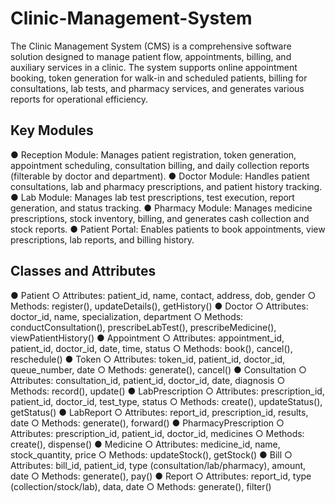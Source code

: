 # Clinic-Management-System
The Clinic Management System (CMS) is a comprehensive software solution designed to manage patient flow, appointments, billing, and auxiliary services in a clinic. The system supports online appointment booking, token generation for walk-in and scheduled patients, billing for consultations, lab tests, and pharmacy services, and generates various reports for operational efficiency.

## Key Modules
●	Reception Module: Manages patient registration, token generation, appointment scheduling, consultation billing, and daily collection reports (filterable by doctor and department).
●	Doctor Module: Handles patient consultations, lab and pharmacy prescriptions, and patient history tracking.
●	Lab Module: Manages lab test prescriptions, test execution, report generation, and status tracking.
●	Pharmacy Module: Manages medicine prescriptions, stock inventory, billing, and generates cash collection and stock reports.
●	Patient Portal: Enables patients to book appointments, view prescriptions, lab reports, and billing history.

## Classes and Attributes
●	Patient
  ○	Attributes: patient_id, name, contact, address, dob, gender
  ○	Methods: register(), updateDetails(), getHistory()
●	Doctor
  ○	Attributes: doctor_id, name, specialization, department
  ○	Methods: conductConsultation(), prescribeLabTest(), prescribeMedicine(), viewPatientHistory()
●	Appointment
  ○	Attributes: appointment_id, patient_id, doctor_id, date, time, status
  ○	Methods: book(), cancel(), reschedule()
●	Token
  ○	Attributes: token_id, patient_id, doctor_id, queue_number, date
  ○	Methods: generate(), cancel()
●	Consultation
  ○	Attributes: consultation_id, patient_id, doctor_id, date, diagnosis
  ○	Methods: record(), update()
●	LabPrescription
  ○	Attributes: prescription_id, patient_id, doctor_id, test_type, status
  ○	Methods: create(), updateStatus(), getStatus()
●	LabReport
  ○	Attributes: report_id, prescription_id, results, date
  ○	Methods: generate(), forward()
●	PharmacyPrescription
  ○	Attributes: prescription_id, patient_id, doctor_id, medicines
  ○	Methods: create(), dispense()
●	Medicine
  ○	Attributes: medicine_id, name, stock_quantity, price
  ○	Methods: updateStock(), getStock()
●	Bill
  ○	Attributes: bill_id, patient_id, type (consultation/lab/pharmacy), amount, date
  ○	Methods: generate(), pay()
●	Report
  ○	Attributes: report_id, type (collection/stock/lab), data, date
  ○	Methods: generate(), filter()
